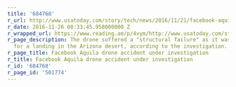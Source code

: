 ```yaml
---
title: '684768'
r_url: http://www.usatoday.com/story/tech/news/2016/11/21/facebook-aquila-drone-ntsb-investigation/94249612/
r_date: 2016-11-26 00:33:45.958000000 Z
r_wrapped_url: https://www.reading.am/p/4vym/http://www.usatoday.com/story/tech/news/2016/11/21/facebook-aquila-drone-ntsb-investigation/94249612/
r_page_description: The drone suffered a "structural failure" as it was coming in
  for a landing in the Arizona desert, according to the investigation. USA Today reports.
r_page_title: Facebook Aquila drone accident under investigation
r_title: Facebook Aquila drone accident under investigation
r_id: '684768'
r_page_id: '501774'
---
```


